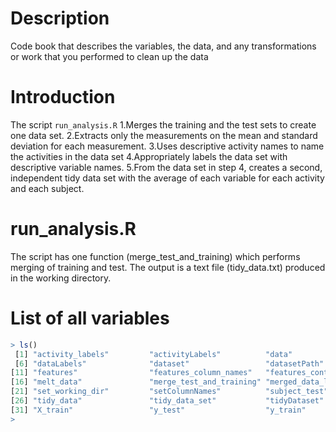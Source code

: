 # Description
Code book that describes the variables, the data, and any transformations or work that you performed to clean up the data

# Introduction

The script `run_analysis.R`
1.Merges the training and the test sets to create one data set.
2.Extracts only the measurements on the mean and standard deviation for each measurement. 
3.Uses descriptive activity names to name the activities in the data set
4.Appropriately labels the data set with descriptive variable names. 
5.From the data set in step 4, creates a second, independent tidy data set with the average of each variable for each activity and each subject.


 
# run_analysis.R
The script has one function (merge_test_and_training) which performs merging of training and test. The output is a text file (tidy_data.txt) produced in the working directory.

# List of all variables
```R
> ls()
 [1] "activity_labels"         "activityLabels"          "data"                    "data_labels"             "dataFeatures"           
 [6] "dataLabels"              "dataset"                 "datasetPath"             "dataSubjects"            "extract_features"       
[11] "features"                "features_column_names"   "features_contents"       "id_labels"               "labels_for_activity"    
[16] "melt_data"               "merge_test_and_training" "merged_data_labels"      "merged_data_subjects"    "readMergedData"         
[21] "set_working_dir"         "setColumnNames"          "subject_test"            "subject_train"           "test_data"              
[26] "tidy_data"               "tidy_data_set"           "tidyDataset"             "train_data"              "X_test"                 
[31] "X_train"                 "y_test"                  "y_train"                
> 
```



